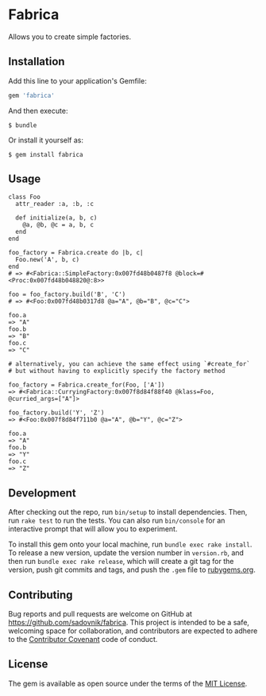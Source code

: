 # Fabrica

Allows you to create simple factories.

## Installation

Add this line to your application's Gemfile:

```ruby
gem 'fabrica'
```

And then execute:

    $ bundle

Or install it yourself as:

    $ gem install fabrica

## Usage

```
class Foo
  attr_reader :a, :b, :c

  def initialize(a, b, c)
    @a, @b, @c = a, b, c
  end
end

foo_factory = Fabrica.create do |b, c|
  Foo.new('A', b, c)
end
# => #<Fabrica::SimpleFactory:0x007fd48b0487f8 @block=#<Proc:0x007fd48b048820@:8>>

foo = foo_factory.build('B', 'C')
# => #<Foo:0x007fd48b0317d8 @a="A", @b="B", @c="C">

foo.a
=> "A"
foo.b
=> "B"
foo.c
=> "C"

# alternatively, you can achieve the same effect using `#create_for`
# but without having to explicitly specify the factory method

foo_factory = Fabrica.create_for(Foo, ['A'])
=> #<Fabrica::CurryingFactory:0x007f8d84f88f40 @klass=Foo, @curried_args=["A"]>

foo_factory.build('Y', 'Z')
=> #<Foo:0x007f8d84f711b0 @a="A", @b="Y", @c="Z">

foo.a
=> "A"
foo.b
=> "Y"
foo.c
=> "Z"
```

## Development

After checking out the repo, run `bin/setup` to install dependencies. Then, run `rake test` to run the tests. You can also run `bin/console` for an interactive prompt that will allow you to experiment.

To install this gem onto your local machine, run `bundle exec rake install`. To release a new version, update the version number in `version.rb`, and then run `bundle exec rake release`, which will create a git tag for the version, push git commits and tags, and push the `.gem` file to [rubygems.org](https://rubygems.org).

## Contributing

Bug reports and pull requests are welcome on GitHub at https://github.com/sadovnik/fabrica. This project is intended to be a safe, welcoming space for collaboration, and contributors are expected to adhere to the [Contributor Covenant](http://contributor-covenant.org) code of conduct.


## License

The gem is available as open source under the terms of the [MIT License](http://opensource.org/licenses/MIT).

